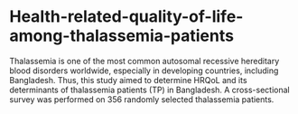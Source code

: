 # Health-related-quality-of-life-among-thalassemia-patients
Thalassemia is one of the most common autosomal recessive hereditary blood disorders worldwide, especially in developing countries, including Bangladesh. Thus, this study aimed to determine HRQoL and its determinants of thalassemia patients (TP) in Bangladesh. A cross-sectional survey was performed on 356 randomly selected thalassemia patients. 

